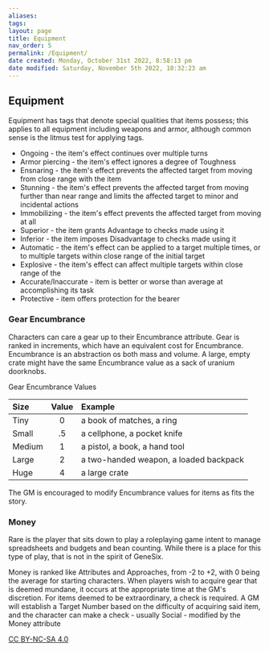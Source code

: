 ```yaml
---
aliases: 
tags: 
layout: page
title: Equipment
nav_order: 5
permalink: /Equipment/
date created: Monday, October 31st 2022, 8:58:13 pm
date modified: Saturday, November 5th 2022, 10:32:23 am
---
```

## Equipment

Equipment has tags that denote special qualities that items possess; this applies to all equipment including weapons and armor, although common sense is the litmus test for applying tags.  

- Ongoing - the item's effect continues over multiple turns
- Armor piercing - the item's effect ignores a degree of Toughness
- Ensnaring - the item's effect prevents the affected target from moving from close range with the item
- Stunning - the item's effect prevents the affected target from moving further than near range and limits the affected target to minor and incidental actions
- Immobilizing - the item's effect prevents the affected target from moving at all
- Superior - the item grants Advantage to checks made using it
- Inferior - the item imposes Disadvantage to checks made using it
- Automatic - the item's effect can be applied to a target multiple times, or to multiple targets within close range of the initial target
- Explosive - the item's effect can affect multiple targets within close range of the
- Accurate/Inaccurate - item is better or worse than average at accomplishing its task
- Protective - item offers protection for the bearer


### Gear Encumbrance

Characters can care a gear up to their Encumbrance attribute.  Gear is ranked in increments, which have an equivalent cost for Encumbrance.  Encumbrance is an abstraction os both mass and volume.  A large, empty crate might have the same Encumbrance value as a sack of uranium doorknobs.  

Gear Encumbrance Values

| Size  |Value|Example                                 |
|:------|:---:|:---------------------------------------|
|Tiny   |  0  | a book of matches, a ring              |
|Small  | .5  | a cellphone, a pocket knife            |
|Medium |  1  | a pistol, a book, a hand tool          |
|Large  |  2  | a two-handed weapon, a loaded backpack |
|Huge   |  4  | a large crate                          |

The GM is encouraged to modify Encumbrance values for items as fits the story.

### Money

Rare is the player that sits down to play a roleplaying game intent to manage spreadsheets and budgets and bean counting.  While there is a place for this type of play, that is not in the spirit of GeneSix.  

Money is ranked like Attributes and Approaches, from -2 to +2, with 0 being the average for starting characters.  When players wish to acquire gear that is deemed mundane, it occurs at the appropriate time at the GM's discretion.  For items deemed to be extraordinary, a check is required.  A GM will establish a Target Number based on the difficulty of acquiring said item, and the character can make a check - usually Social - modified by the Money attribute

[CC BY-NC-SA 4.0](https://creativecommons.org/licenses/by-nc-sa/4.0/)
